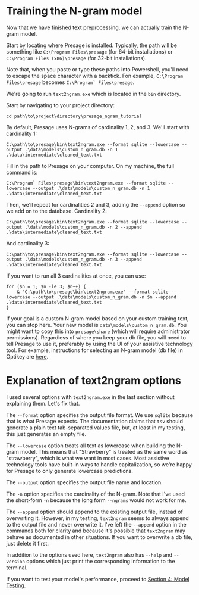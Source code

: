 # Training the N-gram model

Now that we have finished text preprocessing, we can actually train the N-gram model.

Start by locating where Presage is installed. Typically, the path will be something like `C:\Program Files\presage` (for 64-bit installations) or `C:\Program Files (x86)\presage` (for 32-bit installations).  

Note that, when you paste or type these paths into Powershell, you'll need to escape the space character with a backtick. Fon example, `C:\Program Files\presage` becomes ``C:\Program` Files\presage``.

We're going to run `text2ngram.exe` which is located in the `bin` directory.

Start by navigating to your project directory:
```
cd path\to\project\directory\presage_ngram_tutorial
```

By default, Presage uses N-grams of cardinality 1, 2, and 3. We'll start with  cardinality 1:
```
C:\path\to\presage\bin\text2ngram.exe --format sqlite --lowercase --output .\data\models\custom_n_gram.db -n 1 .\data\intermediate\cleaned_text.txt
```

Fill in the path to Presage on your computer. On my machine, the full command is:
```
C:\Program` Files\presage\bin\text2ngram.exe --format sqlite --lowercase --output .\data\models\custom_n_gram.db -n 1 .\data\intermediate\cleaned_text.txt
```

Then, we'll repeat for cardinalities 2 and 3, adding the `--append` option so we add on to the database. Cardinality 2:
```
C:\path\to\presage\bin\text2ngram.exe --format sqlite --lowercase --output .\data\models\custom_n_gram.db -n 2 --append .\data\intermediate\cleaned_text.txt
```
And cardinality 3:
```
C:\path\to\presage\bin\text2ngram.exe --format sqlite --lowercase --output .\data\models\custom_n_gram.db -n 3 --append .\data\intermediate\cleaned_text.txt
```

If you want to run all 3  cardinalities at once, you can use:
```
for ($n = 1; $n -le 3; $n++) {
    & "C:\path\to\presage\bin\text2ngram.exe" --format sqlite --lowercase --output .\data\models\custom_n_gram.db -n $n --append .\data\intermediate\cleaned_text.txt
}
```

If your goal is a custom N-gram model based on your custom training text, you can stop here. Your new model is `data\models\custom_n_gram.db`.  You might want to copy this into `presage\share` (which will require administrator permissions). Regardless of where you keep your db file, you will need to tell Presage to use it, preferably by using the UI of your assistive technology tool. For example, instructions for selecting an N-gram model (db file) in Optikey are [here](https://github.com/Optikey/Optikey/wiki/Next-word-prediction).

# Explanation of text2ngram options

I used several options with `text2ngram.exe` in the last section without explaining them.  Let's fix that.

The `--format` option specifies the output file format. We use `sqlite` because that is what Presage expects. The documentation claims that `tsv` should generate a plain text tab-separated values file, but, at least in my testing, this just generates an empty file.

The `--lowercase` option treats all text as lowercase when building the N-gram model.  This means that "Strawberry" is treated as the same word as "strawberry", which is what we want in most cases.  Most assistive technology tools have built-in ways to handle capitalization, so we're happy for Presage to only generate lowercase predictions.

The `--output` option specifies the output file name and location.

The `-n` option specifies the cardinality of the N-gram. Note that I've used the short-form `-n` because the long form `--ngrams` would not work for me.

The `--append` option should append to the existing output file, instead of overwriting it. However, in my testing, `text2ngram` seems to always append to the output file and never overwrite it. I've left the `--append` option in the commands both for clarity and because it's possible that `text2ngram` may behave as documented in other situations.  If you want to overwrite a db file, just delete it first.

In addition to the options used here, `text2ngram` also has `--help` and `--version` options which just print the corresponding information to the terminal.

If you want to test your model's performance, proceed to [Section 4: Model Testing](./4_model_testing.md).
